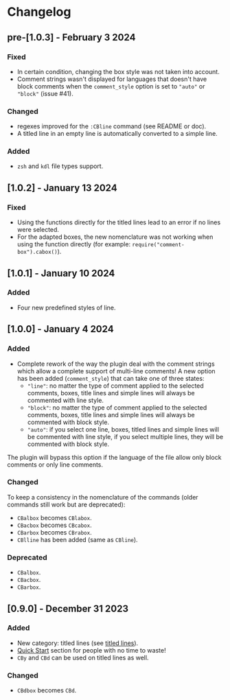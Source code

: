 # Changelog

## pre-[1.0.3] - February 3 2024

### Fixed

- In certain condition, changing the box style was not taken into account.
- Comment strings wasn't displayed for languages that doesn't have block comments when the `comment_style` option is set to `"auto"` or `"block"` (issue #41).

### Changed

- regexes improved for the `:CBline` command (see README or doc).
- A titled line in an empty line is automatically converted to a simple line.

### Added

- `zsh` and `kdl` file types support.

## [1.0.2] - January 13 2024

### Fixed

- Using the functions directly for the titled lines lead to an error if no lines were selected.
- For the adapted boxes, the new nomenclature was not working when using the function directly (for example: `require("comment-box").cabox()`).

## [1.0.1] - January 10 2024

### Added

- Four new predefined styles of line.

## [1.0.0] - January 4 2024

### Added

- Complete rework of the way the plugin deal with the comment strings which allow a complete support of multi-line comments!
A new option has been added (`comment_style`) that can take one of three states:
  - `"line"`:  no matter the type of comment applied to the selected comments, boxes, title lines and simple lines will always be commented with line style.
  - `"block"`: no matter the type of comment applied to the selected comments, boxes, title lines and simple lines will always be commented with block style.
  - `"auto"`: if you select one line, boxes, titled lines and simple lines will be commented with line style, if you select multiple lines, they will be commented with block style.

The plugin will bypass this option if the language of the file allow only block comments or only line comments.

### Changed

To keep a consistency in the nomenclature of the commands (older commands still work but are deprecated):
- `CBalbox` becomes `CBlabox`.
- `CBacbox` becomes `CBcabox`.
- `CBarbox` becomes `CBrabox`.
- `CBlline` has been added (same as `CBline`).

### Deprecated

- `CBalbox`.
- `CBacbox`.
- `CBarbox`.

## [0.9.0] - December 31 2023

### Added

- New category: titled lines (see [titled lines](#titled-lines)).
- [Quick Start](#quick-start) section for people with no time to waste!
- `CBy` and `CBd` can be used on titled lines as well.

### Changed

- `CBdbox` becomes `CBd`.
